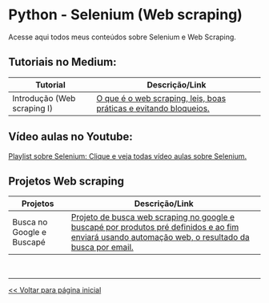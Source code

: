 # Python - Selenium (Web scraping)
Acesse aqui todos meus conteúdos sobre Selenium e Web Scraping.

## Tutoriais no Medium:
| Tutorial    | Descrição/Link  |
| --- | --- |
| Introdução (Web scraping I) | [O que é o web scraping, leis, boas práticas e evitando bloqueios.](https://medium.com/@dev.daniel.amorim/python-selenium-web-scraping-i-2754b4fe94cb) |

## Vídeo aulas no Youtube:

[Playlist sobre Selenium: Clique e veja todas vídeo aulas sobre Selenium.](https://www.youtube.com/playlist?list=PLxm8nHbKxiP1PPqIqJPdUel5xC-mz6OZv)

## Projetos Web scraping

| Projetos  | Descrição/Link  |
| --- | --- |
| Busca no Google e Buscapé | [Projeto de busca web scraping no google e buscapé por produtos pré definidos e ao fim enviará usando automação web, o resultado da busca por email.](https://github.com/dev-daniel-amorim/WS---Projeto-Google-e-Buscape)  |

<br>
<hr>

[<< Voltar para página inicial](https://github.com/dev-daniel-amorim)
